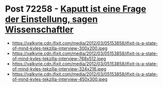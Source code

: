 # Post 72258 - [Kaputt ist eine Frage der Einstellung, sagen Wissenschaftler](https://www.ifixit.com/News/72258/kaputt-ist-eine-frage-der-einstellung-sagen-wissenschaftler)

- https://valkyrie.cdn.ifixit.com/media/2012/03/05153858/ifixit-is-a-state-of-mind-kyles-tekzilla-interview-300x200.jpeg
- https://valkyrie.cdn.ifixit.com/media/2012/03/05153858/ifixit-is-a-state-of-mind-kyles-tekzilla-interview-768x512.jpeg
- https://valkyrie.cdn.ifixit.com/media/2012/03/05153858/ifixit-is-a-state-of-mind-kyles-tekzilla-interview-324x216.jpeg
- https://valkyrie.cdn.ifixit.com/media/2012/03/05153858/ifixit-is-a-state-of-mind-kyles-tekzilla-interview-450x300.jpeg
